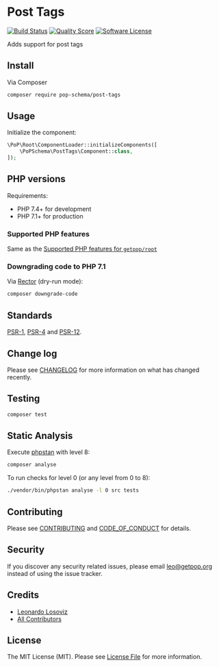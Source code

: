 # Post Tags

[![Build Status][ico-travis]][link-travis]
[![Quality Score][ico-code-quality]][link-code-quality]
[![Software License][ico-license]](LICENSE.md)

<!--
[![Latest Version on Packagist][ico-version]][link-packagist]
[![Coverage Status][ico-scrutinizer]][link-scrutinizer]
[![Total Downloads][ico-downloads]][link-downloads]
-->

Adds support for post tags

## Install

Via Composer

``` bash
composer require pop-schema/post-tags
```

## Usage

Initialize the component:

``` php
\PoP\Root\ComponentLoader::initializeComponents([
    \PoPSchema\PostTags\Component::class,
]);
```

## PHP versions

Requirements:

- PHP 7.4+ for development
- PHP 7.1+ for production

### Supported PHP features

Same as the [Supported PHP features for `getpop/root`](https://github.com/getpop/root/#supported-php-features)

### Downgrading code to PHP 7.1

Via [Rector](https://github.com/rectorphp/rector) (dry-run mode):

```bash
composer downgrade-code
```

## Standards

[PSR-1](https://www.php-fig.org/psr/psr-1), [PSR-4](https://www.php-fig.org/psr/psr-4) and [PSR-12](https://www.php-fig.org/psr/psr-12).

## Change log

Please see [CHANGELOG](CHANGELOG.md) for more information on what has changed recently.

## Testing

``` bash
composer test
```

## Static Analysis

Execute [phpstan](https://github.com/phpstan/phpstan) with level 8:

``` bash
composer analyse
```

To run checks for level 0 (or any level from 0 to 8):

``` bash
./vendor/bin/phpstan analyse -l 0 src tests
```

## Contributing

Please see [CONTRIBUTING](CONTRIBUTING.md) and [CODE_OF_CONDUCT](CODE_OF_CONDUCT.md) for details.

## Security

If you discover any security related issues, please email leo@getpop.org instead of using the issue tracker.

## Credits

- [Leonardo Losoviz][link-author]
- [All Contributors][link-contributors]

## License

The MIT License (MIT). Please see [License File](LICENSE.md) for more information.

[ico-version]: https://img.shields.io/packagist/v/pop-schema/post-tags.svg?style=flat-square
[ico-license]: https://img.shields.io/badge/license-MIT-brightgreen.svg?style=flat-square
[ico-travis]: https://img.shields.io/travis/pop-schema/post-tags/master.svg?style=flat-square
[ico-scrutinizer]: https://img.shields.io/scrutinizer/coverage/g/pop-schema/post-tags.svg?style=flat-square
[ico-code-quality]: https://img.shields.io/scrutinizer/g/pop-schema/post-tags.svg?style=flat-square
[ico-downloads]: https://img.shields.io/packagist/dt/pop-schema/post-tags.svg?style=flat-square

[link-packagist]: https://packagist.org/packages/pop-schema/post-tags
[link-travis]: https://travis-ci.org/pop-schema/post-tags
[link-scrutinizer]: https://scrutinizer-ci.com/g/pop-schema/post-tags/code-structure
[link-code-quality]: https://scrutinizer-ci.com/g/pop-schema/post-tags
[link-downloads]: https://packagist.org/packages/pop-schema/post-tags
[link-author]: https://github.com/leoloso
[link-contributors]: ../../../../../../contributors
